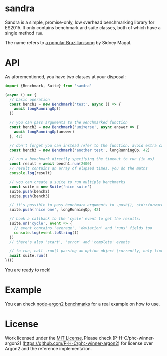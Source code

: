 # sandra
Sandra is a simple, promise-only, low overhead benchmarking library for ES2015.
It only contains benchmark and suite classes, both of which have a single
method `run`.

The name refers to [a popular Brazilian song](https://youtu.be/xL6ZHzTvm3g) by
Sidney Magal.

# API
As aforementioned, you have two classes at your disposal:

```js
import {Benchmark, Suite} from 'sandra'

(async () => {
  // basic operation
  const bench1 = new Benchmark('test', async () => {
    await longRunningOp()
  })

  // you can pass arguments to the benchmarked function
  const bench2 = new Benchmark('universe', async answer => {
    await longRunningOp(answer)
  }, 42)

  // don't forget you can instead refer to the function. avoid extra calls!
  const bench3 = new Benchmark('another test', longRunningOp, 42)

  // run a benchmark directly specifying the timeout to run (in ms)
  const result = await bench1.run(2000)
  // result contains an array of elapsed times, you do the maths
  console.log(result)

  // you can create a suite to run multiple benchmarks
  const suite = new Suite('nice suite')
  suite.push(bench2)
  suite.push(bench3)

  // it's possible to pass benchmark arguments to .push(), std::forward-like
  suite.push('nice one', longRunningOp, 42)

  // hook a callback to the 'cycle' event to get the results:
  suite.on('cycle', event => {
    // event contains 'average', 'deviation' and 'runs' fields too
    console.log(event.toString())
  })
  // there's also 'start', 'error' and 'complete' events

  // to run, call .run() passing an option object (currently, only timeout)
  await suite.run()
})()
```

You are ready to rock!

# Example
You can check [node-argon2 benchmarks](https://github.com/ranisalt/node-argon2/blob/d138f7d33955c571ee5c5eb7d4b81032be0f05fd/benchmark.js)
for a real example on how to use.


# License
Work licensed under the [MIT License](LICENSE). Please check
[P-H-C/phc-winner-argon2] (https://github.com/P-H-C/phc-winner-argon2) for
license over Argon2 and the reference implementation.

